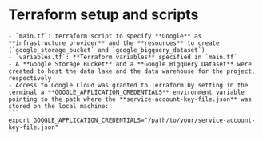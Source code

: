 # **Terraform setup and scripts**

    - `main.tf`: terraform script to specify **Google** as **infrastructure provider** and the **resources** to create (`google_storage_bucket` and `google_bigquery_dataset`)
    - `variables.tf`: **Terraform variables** specified in `main.tf`
    - A **Google Storage Bucket** and a **Google Bigquery Dataset** were created to host the data lake and the data warehouse for the project, respectively
    - Access to Google Cloud was granted to Terraform by setting in the terminal a **GOOGLE_APPLICATION_CREDENTIALS** environment variable pointing to the path where the **service-account-key-file.json** was stored on the local machine:
    ```
    export GOOGLE_APPLICATION_CREDENTIALS="/path/to/your/service-account-key-file.json"    
    ```

    